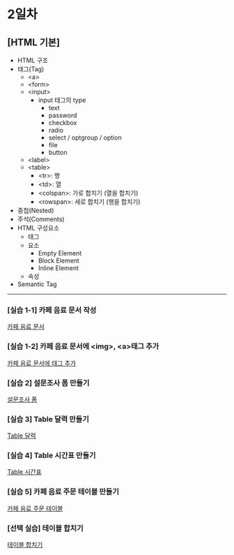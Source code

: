 # 2일차
## [HTML 기본]

- HTML 구조
- 태그(Tag)
    - \<a>
    - \<form>
    - \<input>
        - input 태그의 type
            - text
            - password
            - checkbox
            - radio
            - select / optgroup / option
            - file
            - button
    - \<label>
    - \<table>
        - \<tr>: 행
        - \<td>: 열
        - \<colspan>: 가로 합치기 (열을 합치기)
        - \<rowspan>: 세로 합치기 (행을 합치기)
- 중첩(Nested)
- 주석(Comments)
- HTML 구성요소
    - 태그
    - 요소
        - Empty Element
        - Block Element
        - Inline Element
    - 속성
- Semantic Tag

---

### \[실습 1-1] 카페 음료 문서 작성
[카페 음료 문서](./images/cafe.png)

### \[실습 1-2] 카페 음료 문서에 \<img>, \<a>태그 추가
[카페 음료 문서에 태그 추가](./images/cafe_image.png)

### \[실습 2] 설문조사 폼 만들기
[설문조사 폼](./images/survey.png)

### \[실습 3] Table 달력 만들기
[Table 달력](./images/calendar.png)

### \[실습 4] Table 시간표 만들기
[Table 시간표](./images/schedule.png)

### \[실습 5] 카페 음료 주문 테이블 만들기
[카페 음료 주문 테이블](./images/cafe_menu.png)

### \[선택 실습] 테이블 합치기
[테이블 합치기](./images/table.png)
